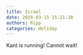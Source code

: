 ```yaml
---
title: Israel
date: 2018-03-15 15:21:28
authors: Ripp
categories: Holiday
---
```


 Kant is running!
Cannot wait!